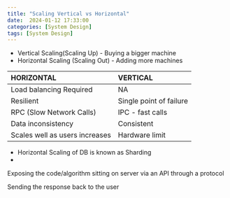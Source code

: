 ```yaml
---
title: "Scaling Vertical vs Horizontal"
date:  2024-01-12 17:33:00
categories: [System Design]
tags: [System Design]
---
```


- Vertical Scaling(Scaling Up) - Buying a bigger machine
- Horizontal Scaling (Scaling Out) - Adding more machines 


| **HORIZONTAL**                 | **VERTICAL**            | 
|:-------------------------------|:------------------------|
| Load balancing Required        | NA                      |
| Resilient                      | Single point of failure |
| RPC (Slow Network Calls)       | IPC - fast calls        |
| Data inconsistency             | Consistent              |
| Scales well as users increases | Hardware limit          |


- Horizontal Scaling of DB  is known as Sharding
- 
Exposing the code/algorithm sitting on server via an API through a
protocol


Sending the response back to the user
